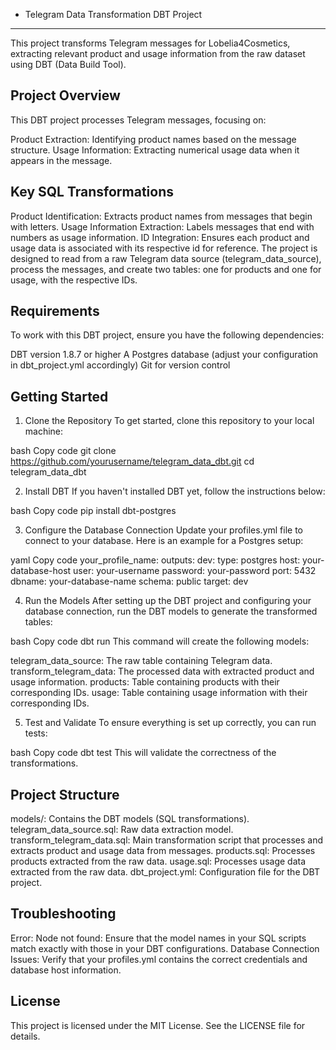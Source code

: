 * Telegram Data Transformation DBT Project
---
This project transforms Telegram messages for Lobelia4Cosmetics, extracting relevant product and usage information from the raw dataset using DBT (Data Build Tool).

Project Overview
---

This DBT project processes Telegram messages, focusing on:

Product Extraction: Identifying product names based on the message structure.
Usage Information: Extracting numerical usage data when it appears in the message.

Key SQL Transformations
---

Product Identification: Extracts product names from messages that begin with letters.
Usage Information Extraction: Labels messages that end with numbers as usage information.
ID Integration: Ensures each product and usage data is associated with its respective id for reference.
The project is designed to read from a raw Telegram data source (telegram_data_source), process the messages, and create two tables: one for products and one for usage, with the respective IDs.

Requirements
---

To work with this DBT project, ensure you have the following dependencies:

DBT version 1.8.7 or higher
A Postgres database (adjust your configuration in dbt_project.yml accordingly)
Git for version control

Getting Started
---

1. Clone the Repository
To get started, clone this repository to your local machine:

bash
Copy code
git clone https://github.com/yourusername/telegram_data_dbt.git
cd telegram_data_dbt

2. Install DBT
If you haven't installed DBT yet, follow the instructions below:

bash
Copy code
pip install dbt-postgres

3. Configure the Database Connection
Update your profiles.yml file to connect to your database. Here is an example for a Postgres setup:

yaml
Copy code
your_profile_name:
  outputs:
    dev:
      type: postgres
      host: your-database-host
      user: your-username
      password: your-password
      port: 5432
      dbname: your-database-name
      schema: public
  target: dev

4. Run the Models
After setting up the DBT project and configuring your database connection, run the DBT models to generate the transformed tables:

bash
Copy code
dbt run
This command will create the following models:

telegram_data_source: The raw table containing Telegram data.
transform_telegram_data: The processed data with extracted product and usage information.
products: Table containing products with their corresponding IDs.
usage: Table containing usage information with their corresponding IDs.

5. Test and Validate
To ensure everything is set up correctly, you can run tests:

bash
Copy code
dbt test
This will validate the correctness of the transformations.

Project Structure
---

models/: Contains the DBT models (SQL transformations).
telegram_data_source.sql: Raw data extraction model.
transform_telegram_data.sql: Main transformation script that processes and extracts product and usage data from messages.
products.sql: Processes products extracted from the raw data.
usage.sql: Processes usage data extracted from the raw data.
dbt_project.yml: Configuration file for the DBT project.

Troubleshooting
---
Error: Node not found: Ensure that the model names in your SQL scripts match exactly with those in your DBT configurations.
Database Connection Issues: Verify that your profiles.yml contains the correct credentials and database host information.

License
---
This project is licensed under the MIT License. See the LICENSE file for details.